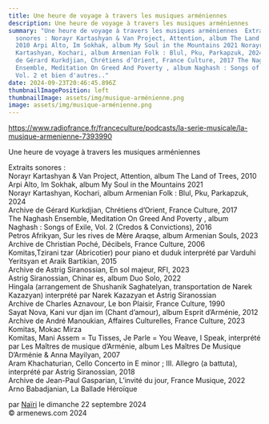 ```yaml
---
title: Une heure de voyage à travers les musiques arméniennes
description: Une heure de voyage à travers les musiques arméniennes
summary: "Une heure de voyage à travers les musiques arméniennes  Extraits
  sonores : Norayr Kartashyan & Van Project, Attention, album The Land of Trees,
  2010 Arpi Alto, Im Sokhak, album My Soul in the Mountains 2021 Norayr
  Kartashyan, Kochari, album Armenian Folk : Blul, Pku, Parkapzuk, 2024 Archive
  de Gérard Kurkdjian, Chrétiens d’Orient, France Culture, 2017 The Naghash
  Ensemble, Meditation On Greed And Poverty , album Naghash : Songs of Exile,
  Vol. 2 et bien d'autres.."
date: 2024-09-23T20:46:45.896Z
thumbnailImagePosition: left
thumbnailImage: assets/img/musique-arménienne.png
image: assets/img/musique-arménienne.png
---
```

https://www.radiofrance.fr/franceculture/podcasts/la-serie-musicale/la-musique-armenienne-7393990﻿

<!--StartFragment-->

Une heure de voyage à travers les musiques arméniennes

Extraits sonores :\
Norayr Kartashyan & Van Project, Attention, album The Land of Trees, 2010\
Arpi Alto, Im Sokhak, album My Soul in the Mountains 2021\
Norayr Kartashyan, Kochari, album Armenian Folk : Blul, Pku, Parkapzuk, 2024\
Archive de Gérard Kurkdjian, Chrétiens d’Orient, France Culture, 2017\
The Naghash Ensemble, Meditation On Greed And Poverty , album Naghash : Songs of Exile, Vol. 2 (Credos & Convictions), 2016\
Petros Afrikyan, Sur les rives de Mère Araqse, album Armenian Souls, 2023\
Archive de Christian Poché, Décibels, France Culture, 2006\
Komitas,Tzirani tzar (Abricotier) pour piano et duduk interprété par Varduhi Yeritsyan et Araik Bartikian, 2015\
Archive de Astrig Siranossian, En sol majeur, RFI, 2023\
Astrig Siranossian, Chinar es, album Duo Solo, 2022\
Hingala (arrangement de Shushanik Saghatelyan, transportation de Narek Kazazyan) interprété par Narek Kazazyan et Astrig Siranossian\
Archive de Charles Aznavour, Le bon Plaisir, France Culture, 1990\
Sayat Nova, Kani vur djan im (Chant d’amour), album Esprit d’Arménie, 2012\
Archive de André Manoukian, Affaires Culturelles, France Culture, 2023\
Komitas, Mokac Mirza\
Komitas, Mani Assem = Tu Tisses, Je Parle = You Weave, I Speak, interprété par Les Maîtres de musique d’Arménie, album Les Maîtres De Musique D’Arménie & Anna Mayilyan, 2007\
Aram Khachaturian, Cello Concerto in E minor ; III. Allegro (a battuta), interprété par Astrig Siranossian, 2018\
Archive de Jean-Paul Gasparian, L’invité du jour, France Musique, 2022\
Arno Babadjanian, La Ballade Héroïque

par [Naïri](https://www.armenews.com/spip.php?page=auteur&id_auteur=475) le dimanche 22 septembre 2024\
© armenews.com 2024

<!--EndFragment-->